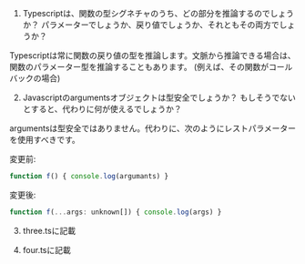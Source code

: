 
1. Typescriptは、関数の型シグネチャのうち、どの部分を推論するのでしょうか？
パラメーターでしょうか、戻り値でしょうか、それともその両方でしょうか？

Typescriptは常に関数の戻り値の型を推論します。文脈から推論できる場合は、関数のパラメーター型を推論することもあります。
(例えば、その関数がコールバックの場合)

2. Javascriptのargumentsオブジェクトは型安全でしょうか？ もしそうでないとすると、代わりに何が使えるでしょうか？

argumentsは型安全ではありません。代わりに、次のようにレストパラメーターを使用すべきです。

変更前:

```js
function f() { console.log(argumants) }
```

変更後:

```js
function f(...args: unknown[]) { console.log(args) } 
```

3. three.tsに記載

4. four.tsに記載
